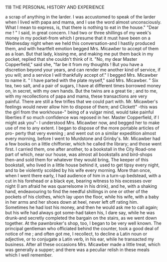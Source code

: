118             THE PERSONAL HISTORY AND EXPERIENCE

 a scrap of anything in the larder. I was accustomed to speak of the larder
 when I lived with papa and mama, and I use the word almost unconsciously.
 What I mean to express, is, that there is nothing to eat in the house."
    "Dear me ! " I said, in great concern.
    I had two or three shillings of my week's money in my pocket-from
which I presume that it must have been on a Wednesday night when we
held this conversation-and I hastily produced them, and with heartfelt
emotion begged Mrs. Micawber to accept of them as a loan. But that lady,
kissing me, and making me put them back in my pocket, replied that she
couldn't think of it.
    "No, my dear Master Copperfield," said she, "far be it from my
thoughts ! But you have a discretion beyond your years, and can render
me another kind of service, if you will; and a service I will thankfully
accept of."
    I begged Mrs. Micawber to name it.
    " I have parted with the plate myself," said Mrs. Micawber.     " Six tea,
two salt, and a pair of sugars, I have at different times borrowed money on,
in secret, with my own hands. But the twins are a great tie ; and to me,
with my recollections of papa and mama, these transactions are very
painful. There are still a few trifles that we could part with. Mr.
Micawber's feelings would never allow him to dispose of them; and Clickett"
-this was the girl from the workhouse-" being of a vulgar mind, would
take painful liberties if so much confidence was reposed in her. Master
 Copperfield, if I might ask you"-
    I understood Mrs. Micawber now, and begged her to make use of me
 to any extent. I began to dispose of the more portable articles of pro-
 perty that very evening ; and went out on a similar expedition almost
 every morning, before I went to Murdstone and Grinby's.
    Mr. Micawber had a few books on a little chiffonier, which he called the
 library; and those went first. I carried them, one after another, to a
 bookstall in the City Road-one part of which, near our house, was
 almost all bookstalls and bird-shops then-and sold them for whatever
 they would bring, The keeper of this bookstall, who lived in a little
 house behind it, used to get tipsy every night, and to be violently scolded
 by his wife every morning. More than once, when I went there early, I
had audience of him in a turn-up bedstead, with a cut in his forehead or
a black eye, bearing witness to his excesses over night (I am afraid he was
 quarrelsome in his drink), and he, with a shaking hand, endeavouring to
find the needful shillings in one or other of the pockets of his clothes,
which lay upon the floor, while his wife, with a baby in her arms and her
 shoes down at heel, never left off rating him. Sometimes he had lost his
money, and then he would ask me to call again; but his wife had always
 got some-had taken his, I dare say, while he was drunk-and secretly
 completed the bargain on the stairs, as we went down together.
    At the pawnbroker's shop, too, I began to be very well known. The
 principal gentleman who officiated behind the counter, took a good deal
 of notice of me ; and often got me, I recollect, to decline a Latin noun or
 adjective, or to conjugate a Latin verb, in his ear, while he transacted my
 business. After all these occasions Mrs. Micawber made a little treat,
 which was generally a supper; and there was a peculiar relish in these
 meals which I well remember.
